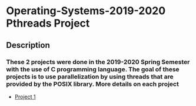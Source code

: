 # Operating-Systems-2019-2020 Pthreads Project

## Description

### These 2 projects were done in the 2019-2020 Spring Semester with the use of C programming language. The goal of these projects is to use parallelization by using threads that are provided by the POSIX library. More details on each project 
* [Project 1](https://github.com/nevwalkalone/Operating-Systems-2019-2020-/tree/main/1st%20Assignment)
